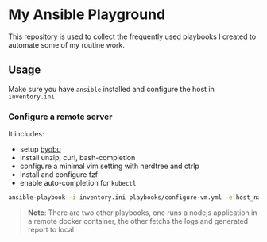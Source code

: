 # My Ansible Playground

This repository is used to collect the frequently used playbooks I created to automate some of my routine work.


## Usage

Make sure you have `ansible` installed and configure the host in `inventory.ini`

### Configure a remote server 

It includes:

- setup [byobu]( http://byobu.co/ )
- install unzip, curl, bash-completion
- configure a minimal vim setting with nerdtree and ctrlp
- install and configure fzf
- enable auto-completion for `kubectl`

```bash
ansible-playbook -i inventory.ini playbooks/configure-vm.yml -e host_name=myserver
```

> **Note**:
There are two other playbooks, one runs a nodejs application in a remote docker container, the other fetchs the logs and generated report to local.
